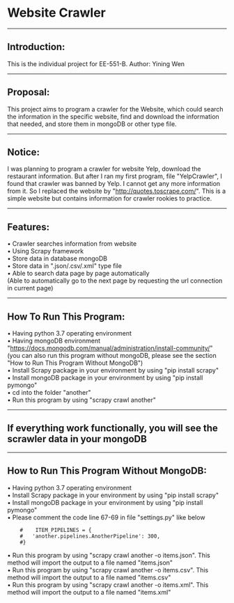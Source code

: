 Website Crawler  
=  
    
----      
Introduction:
-
This is the individual project for EE-551-B.        Author: Yining Wen

----
Proposal:
-
This project aims to program a crawler for the Website, which could search the information in the specific website, find and download the information that needed, and store them in mongoDB or other type file.

----
Notice:
-
I was planning to program a crawler for website Yelp, download the restaurant information. But after I ran my first program, file "YelpCrawler", I found that crawler was banned by Yelp. I cannot get any more information from it. So I replaced the website by "http://quotes.toscrape.com/". This is a simple website but contains information for crawler rookies to practice.

----
Features:
-
•   Crawler searches information from website  
•   Using Scrapy framework  
•   Store data in database mongoDB  
•   Store data in ".json/.csv/.xml" type file  
•   Able to search data page by page automatically  
   (Able to automatically go to the next page by requesting the url connection in current page) 

-----
How To Run This Program:
-
•   Having python 3.7 operating environment  
•   Having mongoDB environment    
"https://docs.mongodb.com/manual/administration/install-community/"
(you can also run this program without mongoDB, please see the section "How to Run This   Program Without MongoDB")  
•   Install Scrapy package in your environment by using "pip install scrapy"  
•   Install mongoDB package in your environment by using "pip install pymongo"  
•   cd into the folder "another"  
•   Run this program by using "scrapy crawl another"   

----
  If everything work functionally, you will see the scrawler data in your mongoDB
-    

----
How to Run This Program Without MongoDB:  
-  
•   Having python 3.7 operating environment  
•   Install Scrapy package in your environment by using "pip install scrapy"    
•   Install mongoDB package in your environment by using "pip install pymongo"  
•   Please comment the code line 67-69 in file "settings.py" like below

        #    ITEM_PIPELINES = {
        #   'another.pipelines.AnotherPipeline': 300,
        #}  
•   Run this program by using "scrapy crawl another -o items.json". This method will import the output to a file named            "items.json"  
•   Run this program by using "scrapy crawl another -o items.csv". This method will import the output to a file named            "items.csv"  
•    Run this program by using "scrapy crawl another -o items.xml". This method will import the output to a file named            "items.xml"
